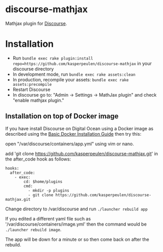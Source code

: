 discourse-mathjax
=================

Mathjax plugin for [Discourse](http://discourse.org).

Installation
============

* Run `bundle exec rake plugin:install repo=https://github.com/kasperpeulen/discourse-mathjax` in your discourse directory
* In development mode, run `bundle exec rake assets:clean`
* In production, recompile your assets: `bundle exec rake assets:precompile`
* Restart Discourse
* In discourse go to: "Admin -> Settings -> MathJax plugin" and check "enable mathjax plugin."

## Installation on top of Docker image

If you have install Discourse on Digital Ocean using a Docker image as described using the
[Basic Docker Installation Guide](https://github.com/discourse/discourse/blob/master/docs/INSTALL-cloud.md)
then try this:

open "/var/discourse/containers/app.yml" using vim or nano.

add 'git clone https://github.com/kasperpeulen/discourse-mathjax.git' in the after_code hook as follows:

    hooks:
      after_code:
        - exec:
            cd: $home/plugins
            cmd:
              - mkdir -p plugins
              - git clone https://github.com/kasperpeulen/discourse-mathjax.git

Change directory to /var/discourse and run `./launcher rebuild app`

If you edited a different yaml file such as '/var/discourse/containers/image.yml' then
the command would be
`./launcher rebuild image`.

The app will be down for a minute or so then come back on after the rebuild.


